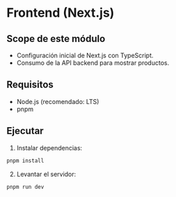 # Frontend (Next.js)

## Scope de este módulo

- Configuración inicial de Next.js con TypeScript.
- Consumo de la API backend para mostrar productos.

## Requisitos

- Node.js (recomendado: LTS)
- pnpm

## Ejecutar

1. Instalar dependencias:

```bash
pnpm install
```

2. Levantar el servidor:

```bash
pnpm run dev
```
